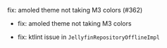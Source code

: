 fix: amoled theme not taking M3 colors (#362)

* fix: amoled theme not taking M3 colors

* fix: ktlint issue in `JellyfinRepositoryOfflineImpl`
